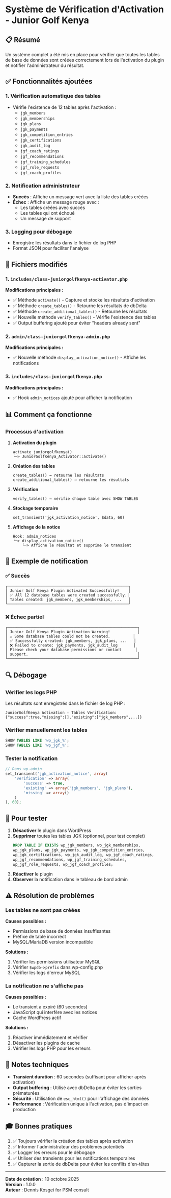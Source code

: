 # Système de Vérification d'Activation - Junior Golf Kenya

## 📋 Résumé

Un système complet a été mis en place pour vérifier que toutes les tables de base de données sont créées correctement lors de l'activation du plugin et notifier l'administrateur du résultat.

## ✅ Fonctionnalités ajoutées

### 1. **Vérification automatique des tables**
- Vérifie l'existence de 12 tables après l'activation :
  - `jgk_members`
  - `jgk_memberships`
  - `jgk_plans`
  - `jgk_payments`
  - `jgk_competition_entries`
  - `jgk_certifications`
  - `jgk_audit_log`
  - `jgf_coach_ratings`
  - `jgf_recommendations`
  - `jgf_training_schedules`
  - `jgf_role_requests`
  - `jgf_coach_profiles`

### 2. **Notification administrateur**
- **Succès** : Affiche un message vert avec la liste des tables créées
- **Échec** : Affiche un message rouge avec :
  - Les tables créées avec succès
  - Les tables qui ont échoué
  - Un message de support

### 3. **Logging pour débogage**
- Enregistre les résultats dans le fichier de log PHP
- Format JSON pour faciliter l'analyse

## 🔧 Fichiers modifiés

### 1. `includes/class-juniorgolfkenya-activator.php`
**Modifications principales :**
- ✅ Méthode `activate()` - Capture et stocke les résultats d'activation
- ✅ Méthode `create_tables()` - Retourne les résultats de dbDelta
- ✅ Méthode `create_additional_tables()` - Retourne les résultats
- ✅ Nouvelle méthode `verify_tables()` - Vérifie l'existence des tables
- ✅ Output buffering ajouté pour éviter "headers already sent"

### 2. `admin/class-juniorgolfkenya-admin.php`
**Modifications principales :**
- ✅ Nouvelle méthode `display_activation_notice()` - Affiche les notifications

### 3. `includes/class-juniorgolfkenya.php`
**Modifications principales :**
- ✅ Hook `admin_notices` ajouté pour afficher la notification

## 📊 Comment ça fonctionne

### Processus d'activation

1. **Activation du plugin**
   ```
   activate_juniorgolfkenya()
   └─> JuniorGolfKenya_Activator::activate()
   ```

2. **Création des tables**
   ```
   create_tables() → retourne les résultats
   create_additional_tables() → retourne les résultats
   ```

3. **Vérification**
   ```
   verify_tables() → vérifie chaque table avec SHOW TABLES
   ```

4. **Stockage temporaire**
   ```
   set_transient('jgk_activation_notice', $data, 60)
   ```

5. **Affichage de la notice**
   ```
   Hook: admin_notices
   └─> display_activation_notice()
       └─> Affiche le résultat et supprime le transient
   ```

## 🎯 Exemple de notification

### ✅ Succès
```
┌─────────────────────────────────────────────────────┐
│ Junior Golf Kenya Plugin Activated Successfully!    │
│ ✅ All 12 database tables were created successfully.│
│ Tables created: jgk_members, jgk_memberships, ...   │
└─────────────────────────────────────────────────────┘
```

### ❌ Échec partiel
```
┌─────────────────────────────────────────────────────────┐
│ Junior Golf Kenya Plugin Activation Warning!            │
│ ⚠️ Some database tables could not be created.          │
│ ✅ Successfully created: jgk_members, jgk_plans, ...   │
│ ❌ Failed to create: jgk_payments, jgk_audit_log       │
│ Please check your database permissions or contact      │
│ support.                                                │
└─────────────────────────────────────────────────────────┘
```

## 🔍 Débogage

### Vérifier les logs PHP
Les résultats sont enregistrés dans le fichier de log PHP :
```
JuniorGolfKenya Activation - Tables Verification: {"success":true,"missing":[],"existing":["jgk_members",...]}
```

### Vérifier manuellement les tables
```sql
SHOW TABLES LIKE 'wp_jgk_%';
SHOW TABLES LIKE 'wp_jgf_%';
```

### Tester la notification
```php
// Dans wp-admin
set_transient('jgk_activation_notice', array(
    'verification' => array(
        'success' => true,
        'existing' => array('jgk_members', 'jgk_plans'),
        'missing' => array()
    )
), 60);
```

## 🚀 Pour tester

1. **Désactiver** le plugin dans WordPress
2. **Supprimer** toutes les tables JGK (optionnel, pour test complet)
   ```sql
   DROP TABLE IF EXISTS wp_jgk_members, wp_jgk_memberships, 
   wp_jgk_plans, wp_jgk_payments, wp_jgk_competition_entries, 
   wp_jgk_certifications, wp_jgk_audit_log, wp_jgf_coach_ratings, 
   wp_jgf_recommendations, wp_jgf_training_schedules, 
   wp_jgf_role_requests, wp_jgf_coach_profiles;
   ```
3. **Réactiver** le plugin
4. **Observer** la notification dans le tableau de bord admin

## ⚠️ Résolution de problèmes

### Les tables ne sont pas créées
**Causes possibles :**
- Permissions de base de données insuffisantes
- Préfixe de table incorrect
- MySQL/MariaDB version incompatible

**Solutions :**
1. Vérifier les permissions utilisateur MySQL
2. Vérifier `$wpdb->prefix` dans wp-config.php
3. Vérifier les logs d'erreur MySQL

### La notification ne s'affiche pas
**Causes possibles :**
- Le transient a expiré (60 secondes)
- JavaScript qui interfère avec les notices
- Cache WordPress actif

**Solutions :**
1. Réactiver immédiatement et vérifier
2. Désactiver les plugins de cache
3. Vérifier les logs PHP pour les erreurs

## 📝 Notes techniques

- **Transient duration** : 60 secondes (suffisant pour afficher après activation)
- **Output buffering** : Utilisé avec dbDelta pour éviter les sorties prématurées
- **Sécurité** : Utilisation de `esc_html()` pour l'affichage des données
- **Performance** : Vérification unique à l'activation, pas d'impact en production

## 🎓 Bonnes pratiques

1. ✅ Toujours vérifier la création des tables après activation
2. ✅ Informer l'administrateur des problèmes potentiels
3. ✅ Logger les erreurs pour le débogage
4. ✅ Utiliser des transients pour les notifications temporaires
5. ✅ Capturer la sortie de dbDelta pour éviter les conflits d'en-têtes

---

**Date de création** : 10 octobre 2025  
**Version** : 1.0.0  
**Auteur** : Dennis Kosgei for PSM consult

